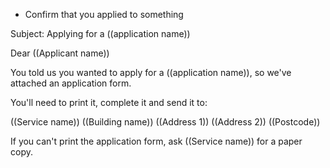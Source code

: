 * Confirm that you applied to something

Subject: Applying for a ((application name))   

Dear ((Applicant name))

You told us you wanted to apply for a ((application name)), so we've attached an application form.

You'll need to print it, complete it and send it to:

((Service name))
((Building name))
((Address 1))
((Address 2))
((Postcode))

If you can't print the application form, ask ((Service name)) for a paper copy.

